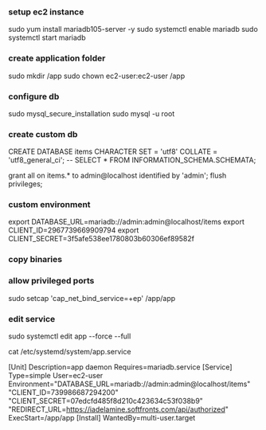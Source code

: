 ### setup ec2 instance

sudo yum install mariadb105-server -y
sudo systemctl enable mariadb
sudo systemctl start mariadb


### create application folder

sudo mkdir /app
sudo chown ec2-user:ec2-user /app

### configure db

sudo mysql_secure_installation
sudo mysql -u root

### create custom db

CREATE DATABASE items CHARACTER SET = 'utf8' COLLATE = 'utf8_general_ci';
-- SELECT * FROM INFORMATION_SCHEMA.SCHEMATA;

grant all on items.* to admin@localhost identified by 'admin';
flush privileges;


### custom environment
export DATABASE_URL=mariadb://admin:admin@localhost/items
export CLIENT_ID=2967739669909794
export CLIENT_SECRET=3f5afe538ee1780803b60306ef89582f

### copy binaries


### allow privileged ports

sudo setcap 'cap_net_bind_service=+ep' /app/app



### edit service

sudo systemctl edit app --force --full

cat /etc/systemd/system/app.service

[Unit]
Description=app daemon
Requires=mariadb.service
[Service]
Type=simple
User=ec2-user
Environment="DATABASE_URL=mariadb://admin:admin@localhost/items" "CLIENT_ID=739986687294200" "CLIENT_SECRET=07edcfd485f8d210c423634c53f038b9" "REDIRECT_URL=https://iadelamine.softfronts.com/api/authorized"
ExecStart=/app/app
[Install]
WantedBy=multi-user.target
